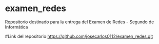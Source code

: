 # examen_redes
Repositorio destinado para la entrega del Examen de Redes - Segundo de Informática

#Link del repositorio
https://github.com/josecarlos0112/examen_redes.git
